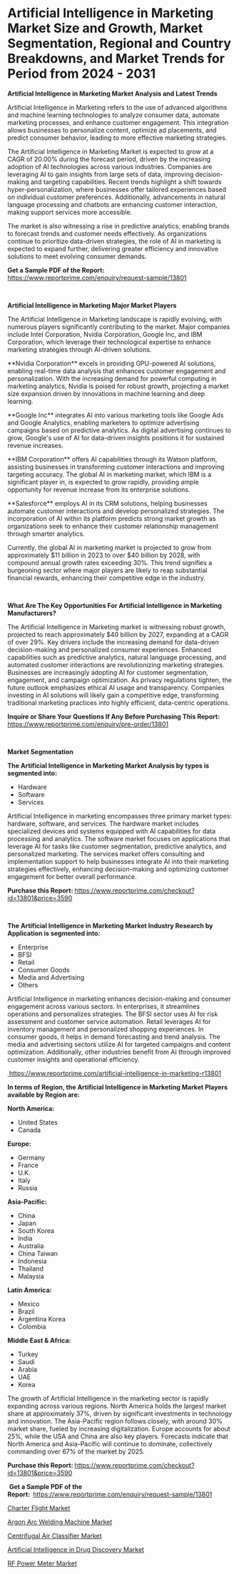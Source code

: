<p><h1>Artificial Intelligence in Marketing Market Size and Growth, Market Segmentation, Regional and Country Breakdowns, and Market Trends for Period from 2024 -  2031</h1></p><p><strong>Artificial Intelligence in Marketing Market Analysis and Latest Trends</strong></p>
<p><p>Artificial Intelligence in Marketing refers to the use of advanced algorithms and machine learning technologies to analyze consumer data, automate marketing processes, and enhance customer engagement. This integration allows businesses to personalize content, optimize ad placements, and predict consumer behavior, leading to more effective marketing strategies. </p><p>The Artificial Intelligence in Marketing Market is expected to grow at a CAGR of 20.00% during the forecast period, driven by the increasing adoption of AI technologies across various industries. Companies are leveraging AI to gain insights from large sets of data, improving decision-making and targeting capabilities. Recent trends highlight a shift towards hyper-personalization, where businesses offer tailored experiences based on individual customer preferences. Additionally, advancements in natural language processing and chatbots are enhancing customer interaction, making support services more accessible. </p><p>The market is also witnessing a rise in predictive analytics, enabling brands to forecast trends and customer needs effectively. As organizations continue to prioritize data-driven strategies, the role of AI in marketing is expected to expand further, delivering greater efficiency and innovative solutions to meet evolving consumer demands.</p></p>
<p><strong>Get a Sample PDF of the Report:&nbsp;</strong> <a href="https://www.reportprime.com/enquiry/request-sample/13801?utm_campaign=8&utm_medium=2&utm_source=Github&utm_content=ia&utm_term=29112024&utm_id=artificial-intelligence-in-marketing">https://www.reportprime.com/enquiry/request-sample/13801</a></p>
<p>&nbsp;</p>
<p><strong>Artificial Intelligence in Marketing Major Market Players</strong></p>
<p><p>The Artificial Intelligence in Marketing landscape is rapidly evolving, with numerous players significantly contributing to the market. Major companies include Intel Corporation, Nvidia Corporation, Google Inc, and IBM Corporation, which leverage their technological expertise to enhance marketing strategies through AI-driven solutions.</p><p>**Nvidia Corporation** excels in providing GPU-powered AI solutions, enabling real-time data analysis that enhances customer engagement and personalization. With the increasing demand for powerful computing in marketing analytics, Nvidia is poised for robust growth, projecting a market size expansion driven by innovations in machine learning and deep learning.</p><p>**Google Inc** integrates AI into various marketing tools like Google Ads and Google Analytics, enabling marketers to optimize advertising campaigns based on predictive analytics. As digital advertising continues to grow, Google's use of AI for data-driven insights positions it for sustained revenue increases.</p><p>**IBM Corporation** offers AI capabilities through its Watson platform, assisting businesses in transforming customer interactions and improving targeting accuracy. The global AI in marketing market, which IBM is a significant player in, is expected to grow rapidly, providing ample opportunity for revenue increase from its enterprise solutions.</p><p>**Salesforce** employs AI in its CRM solutions, helping businesses automate customer interactions and develop personalized strategies. The incorporation of AI within its platform predicts strong market growth as organizations seek to enhance their customer relationship management through smarter analytics.</p><p>Currently, the global AI in marketing market is projected to grow from approximately $11 billion in 2023 to over $40 billion by 2028, with compound annual growth rates exceeding 30%. This trend signifies a burgeoning sector where major players are likely to reap substantial financial rewards, enhancing their competitive edge in the industry.</p></p>
<p>&nbsp;</p>
<p><strong>What Are The Key Opportunities For Artificial Intelligence in Marketing Manufacturers?</strong></p>
<p><p>The Artificial Intelligence in Marketing market is witnessing robust growth, projected to reach approximately $40 billion by 2027, expanding at a CAGR of over 29%. Key drivers include the increasing demand for data-driven decision-making and personalized consumer experiences. Enhanced capabilities such as predictive analytics, natural language processing, and automated customer interactions are revolutionizing marketing strategies. Businesses are increasingly adopting AI for customer segmentation, engagement, and campaign optimization. As privacy regulations tighten, the future outlook emphasizes ethical AI usage and transparency. Companies investing in AI solutions will likely gain a competitive edge, transforming traditional marketing practices into highly efficient, data-centric operations.</p></p>
<p><strong>Inquire or Share Your Questions If Any Before Purchasing This Report:</strong> <a href="https://www.reportprime.com/enquiry/pre-order/13801?utm_campaign=8&utm_medium=2&utm_source=Github&utm_content=ia&utm_term=29112024&utm_id=artificial-intelligence-in-marketing">https://www.reportprime.com/enquiry/pre-order/13801</a></p>
<p>&nbsp;</p>
<p><strong>Market Segmentation</strong></p>
<p><strong>The Artificial Intelligence in Marketing Market Analysis by types is segmented into:</strong></p>
<p><ul><li>Hardware</li><li>Software</li><li>Services</li></ul></p>
<p><p>Artificial Intelligence in marketing encompasses three primary market types: hardware, software, and services. The hardware market includes specialized devices and systems equipped with AI capabilities for data processing and analytics. The software market focuses on applications that leverage AI for tasks like customer segmentation, predictive analytics, and personalized marketing. The services market offers consulting and implementation support to help businesses integrate AI into their marketing strategies effectively, enhancing decision-making and optimizing customer engagement for better overall performance.</p></p>
<p><strong>Purchase this Report:&nbsp;</strong><a href="https://www.reportprime.com/checkout?id=13801&price=3590&utm_campaign=8&utm_medium=2&utm_source=Github&utm_content=ia&utm_term=29112024&utm_id=artificial-intelligence-in-marketing">https://www.reportprime.com/checkout?id=13801&price=3590</a></p>
<p>&nbsp;</p>
<p><strong>The Artificial Intelligence in Marketing Market Industry Research by Application is segmented into:</strong></p>
<p><ul><li>Enterprise</li><li>BFSI</li><li>Retail</li><li>Consumer Goods</li><li>Media and Advertising</li><li>Others</li></ul></p>
<p><p>Artificial Intelligence in marketing enhances decision-making and consumer engagement across various sectors. In enterprises, it streamlines operations and personalizes strategies. The BFSI sector uses AI for risk assessment and customer service automation. Retail leverages AI for inventory management and personalized shopping experiences. In consumer goods, it helps in demand forecasting and trend analysis. The media and advertising sectors utilize AI for targeted campaigns and content optimization. Additionally, other industries benefit from AI through improved customer insights and operational efficiency.</p></p>
<p><a href="https://www.reportprime.com/artificial-intelligence-in-marketing-r13801?utm_campaign=8&utm_medium=2&utm_source=Github&utm_content=ia&utm_term=29112024&utm_id=artificial-intelligence-in-marketing">&nbsp;https://www.reportprime.com/artificial-intelligence-in-marketing-r13801</a></p>
<p><strong>In terms of Region, the Artificial Intelligence in Marketing Market Players available by Region are:</strong></p>
<p>
    <p> <strong> North America: </strong>
        <ul>
            <li>United States</li>
            <li>Canada</li>
        </ul>
        </p> 
    <p> <strong> Europe: </strong>
        <ul>
            <li>Germany</li>
            <li>France</li>
            <li>U.K.</li>
            <li>Italy</li>
            <li>Russia</li>
        </ul>
        </p> 
    <p> <strong> Asia-Pacific: </strong>
        <ul>
            <li>China</li>
            <li>Japan</li>
            <li>South Korea</li>
            <li>India</li>
            <li>Australia</li>
            <li>China Taiwan</li>
            <li>Indonesia</li>
            <li>Thailand</li>
            <li>Malaysia</li>
        </ul>
        </p> 
    <p> <strong> Latin America: </strong>
        <ul>
            <li>Mexico</li>
            <li>Brazil</li>
            <li>Argentina Korea</li>
            <li>Colombia</li>
        </ul>
        </p> 
    <p> <strong> Middle East & Africa: </strong>
        <ul>
            <li>Turkey</li>
            <li>Saudi</li>
            <li>Arabia</li>
            <li>UAE</li>
            <li>Korea</li>
        </ul>
    </p>
    </p>
<p><p>The growth of Artificial Intelligence in the marketing sector is rapidly expanding across various regions. North America holds the largest market share at approximately 37%, driven by significant investments in technology and innovation. The Asia-Pacific region follows closely, with around 30% market share, fueled by increasing digitalization. Europe accounts for about 25%, while the USA and China are also key players. Forecasts indicate that North America and Asia-Pacific will continue to dominate, collectively commanding over 67% of the market by 2025.</p></p>
<p><strong>Purchase this Report: </strong><a href="https://www.reportprime.com/checkout?id=13801&price=3590&utm_campaign=8&utm_medium=2&utm_source=Github&utm_content=ia&utm_term=29112024&utm_id=artificial-intelligence-in-marketing">https://www.reportprime.com/checkout?id=13801&price=3590</a></p>
<p>&nbsp;<strong>Get a Sample PDF of the Report:&nbsp;&nbsp;</strong><a href="https://www.reportprime.com/enquiry/request-sample/13801?utm_campaign=8&utm_medium=2&utm_source=Github&utm_content=ia&utm_term=29112024&utm_id=artificial-intelligence-in-marketing">https://www.reportprime.com/enquiry/request-sample/13801</a></p>
<p><strong></strong></p>
<p><p><a href="https://github.com/AfsanaMia652/Market-Research-Report-List-1/blob/main/charter-flight-market.md?utm_campaign=8&utm_medium=2&utm_source=Github&utm_content=ia&utm_term=29112024&utm_id=artificial-intelligence-in-marketing">Charter Flight Market</a></p><p><a href="https://www.linkedin.com/pulse/argon-arc-welding-machine-market-size-growth-industry-analysis-kgoxe?utm_campaign=8&utm_medium=2&utm_source=Github&utm_content=ia&utm_term=29112024&utm_id=artificial-intelligence-in-marketing">Argon Arc Welding Machine Market</a></p><p><a href="https://issuu.com/reportprime-2/docs/centrifugal-air-classifier-market-size-2030.pptx?utm_campaign=8&utm_medium=2&utm_source=Github&utm_content=ia&utm_term=29112024&utm_id=artificial-intelligence-in-marketing">Centrifugal Air Classifier Market</a></p><p><a href="https://github.com/PeterParrish5/Market-Research-Report-List-7/blob/main/artificial-intelligence-in-drug-discovery-market.md?utm_campaign=8&utm_medium=2&utm_source=Github&utm_content=ia&utm_term=29112024&utm_id=artificial-intelligence-in-marketing">Artificial Intelligence in Drug Discovery Market</a></p><p><a href="https://www.linkedin.com/pulse/rf-power-meter-market-trends-growth-outlook-2024-1uete?utm_campaign=8&utm_medium=2&utm_source=Github&utm_content=ia&utm_term=29112024&utm_id=artificial-intelligence-in-marketing">RF Power Meter Market</a></p></p>